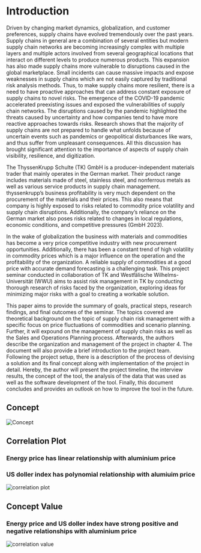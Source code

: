 # Introduction

Driven by changing market dynamics, globalization, and customer preferences, supply chains have evolved tremendously over the past years. Supply chains in general are a combination of several entities but modern supply chain networks are becoming increasingly complex with multiple layers and multiple actors involved from several geographical locations that interact on different levels to produce numerous products. This expansion has also made supply chains more vulnerable to disruptions caused in the global marketplace. Small incidents can cause massive impacts and expose weaknesses in supply chains which are not easily captured by traditional risk analysis methods. Thus, to make supply chains more resilient, there is a need to have proactive approaches that can address constant exposure of supply chains to novel risks. The emergence of the COVID-19 pandemic accelerated preexisting issues and exposed the vulnerabilities of supply chain networks. The disruptions caused by the pandemic highlighted the threats caused by uncertainty and how companies tend to have more reactive approaches towards risks. Research shows that the majority of supply chains are not prepared to handle what unfolds because of uncertain events such as pandemics or geopolitical disturbances like wars, and thus suffer from unpleasant consequences. All this discussion has brought significant attention to the importance of aspects of supply chain visibility, resilience, and digitization.

The ThyssenKrupp Schulte (TK) GmbH is a producer-independent materials trader that mainly operates in the German market. Their product range includes materials made of steel, stainless steel, and nonferrous metals as well as various service products in supply chain management. thyssenkrupp’s business profitability is very much dependent on the procurement of the materials and their prices. This also means that company is highly exposed to risks related to commodity price volatility and supply chain disruptions. Additionally, the company’s reliance on the German market also poses risks related to changes in local regulations, economic conditions, and competitive pressures (GmbH 2023).

In the wake of globalization the business with materials and commodities has become a very price competitive industry with new procurement opportunities. Additionally, there has been a constant trend of high volatility in commodity prices which is a major influence on the operation and the profitability of the organization. A reliable supply of commodities at a good price with accurate demand forecasting is a challenging task. This project seminar conducted in collaboration of TK and Westfälische Wilhelms-Universität (WWU) aims to assist risk management in TK by conducting thorough research of risks faced by the organization, exploring ideas for minimizing major risks with a goal to creating a workable solution.

This paper aims to provide the summary of goals, practical steps, research findings, and final outcomes of the seminar. The topics covered are theoretical background on the topic of supply chain risk management with a specific focus on price fluctuations of commodities and scenario planning. Further, it will expound on the management of supply chain risks as well as the Sales and Operations Planning process. Afterwards, the authors describe the organization and management of the project in chapter 4. The document will also provide a brief introduction to the project team. Following the project setup, there is a description of the process of devising a solution and its final concept along with implementation of the project in detail. Hereby, the author will present the project timeline, the interview results, the concept of the tool, the analysis of the data that was used as well as the software development of the tool. Finally, this document concludes and provides an outlook on how to improve the tool in the future.


## Concept
![Concept](concept.png)

## Correlation Plot
### Energy price has linear relationship with aluminium price 
### US doller index has polynomial relationship with alumiuim price
![correlation plot](https://user-images.githubusercontent.com/48459923/204825181-193e8585-a0a2-43f8-9bc3-a290cd3326b5.png)

## Concept Value
### Energy price and US doller index have strong positive and negative relationships with aluminium price 
![correlation value](https://user-images.githubusercontent.com/48459923/204825174-72653236-1db5-49d5-93ad-f88943cda4ba.PNG)

